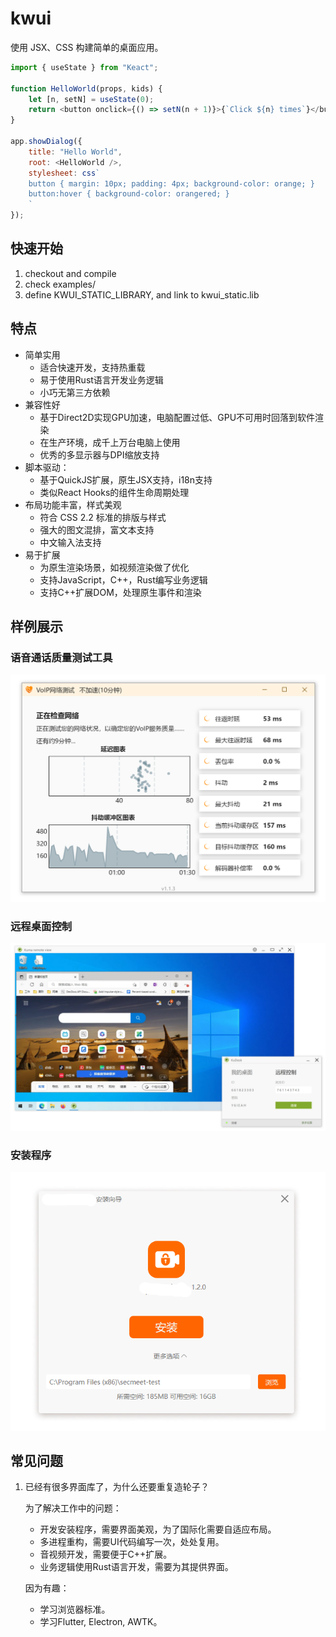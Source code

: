 # kwui

使用 JSX、CSS 构建简单的桌面应用。

```javascript
import { useState } from "Keact";

function HelloWorld(props, kids) {
    let [n, setN] = useState(0);
    return <button onclick={() => setN(n + 1)}>{`Click ${n} times`}</button>;
}

app.showDialog({
    title: "Hello World",
	root: <HelloWorld />,
	stylesheet: css`
	button { margin: 10px; padding: 4px; background-color: orange; }
	button:hover { background-color: orangered; }
    `
});
```

## 快速开始

1. checkout and compile
2. check examples/
3. define KWUI_STATIC_LIBRARY, and link to kwui_static.lib

## 特点

- 简单实用
  - 适合快速开发，支持热重载
  - 易于使用Rust语言开发业务逻辑
  - 小巧无第三方依赖
- 兼容性好
  - 基于Direct2D实现GPU加速，电脑配置过低、GPU不可用时回落到软件渲染
  - 在生产环境，成千上万台电脑上使用
  - 优秀的多显示器与DPI缩放支持
- 脚本驱动：
  - 基于QuickJS扩展，原生JSX支持，i18n支持
  - 类似React Hooks的组件生命周期处理
- 布局功能丰富，样式美观
  - 符合 CSS 2.2 标准的排版与样式
  - 强大的图文混排，富文本支持
  - 中文输入法支持
- 易于扩展
  - 为原生渲染场景，如视频渲染做了优化
  - 支持JavaScript，C++，Rust编写业务逻辑
  - 支持C++扩展DOM，处理原生事件和渲染

## 样例展示

### 语音通话质量测试工具
![image](docs/VoIPTool.png)

### 远程桌面控制
![image](docs/KuDesk.jpg)

### 安装程序
![image](docs/installer.png)

## 常见问题

1. 已经有很多界面库了，为什么还要重复造轮子？
   
    为了解决工作中的问题：
    - 开发安装程序，需要界面美观，为了国际化需要自适应布局。
    - 多进程重构，需要UI代码编写一次，处处复用。
    - 音视频开发，需要便于C++扩展。
    - 业务逻辑使用Rust语言开发，需要为其提供界面。

    因为有趣：
    - 学习浏览器标准。
    - 学习Flutter, Electron, AWTK。
